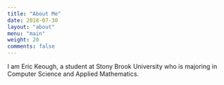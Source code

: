 ```yaml
---
title: "About Me"
date: 2018-07-30
layout: "about"
menu: "main"
weight: 20
comments: false
---
```


I am Eric Keough, a student at Stony Brook University who is majoring in Computer Science and Applied Mathematics. 
